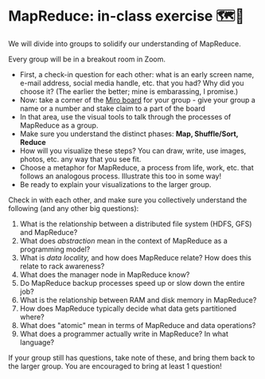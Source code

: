 # MapReduce: in-class exercise 🗺️🔎

We will divide into groups to solidify our understanding of MapReduce. 

Every group will be in a breakout room in Zoom. 
- First, a check-in question for each other: what is an early screen name, e-mail address, social media handle, etc. that you had? Why did you choose it? (The earlier the better; mine is embarassing, I promise.)
- Now: take a corner of the [Miro board](https://miro.com/app/board/uXjVNtAPTKw=/) for your group - give your group a name or a number and stake claim to a part of the board
- In that area, use the visual tools to talk through the processes of MapReduce as a group.
- Make sure you understand the distinct phases: **Map, Shuffle/Sort, Reduce**
- How will you visualize these steps? You can draw, write, use images, photos, etc. any way that you see fit.
- Choose a metaphor for MapReduce, a process from life, work, etc. that follows an analogous process. Illustrate this too in some way!
- Be ready to explain your visualizations to the larger group.

Check in with each other, and make sure you collectively understand the following (and any other big questions):

1. What is the relationship between a distributed file system (HDFS, GFS) and MapReduce?
2. What does *abstraction* mean in the context of MapReduce as a programming model?
3. What is *data locality,* and how does MapReduce relate? How does this relate to rack awareness?
4. What does the manager node in MapReduce know?
5. Do MapReduce backup processes speed up or slow down the entire job?
6. What is the relationship between RAM and disk memory in MapReduce?
7. How does MapReduce typically decide what data gets partitioned where?
8. What does "atomic" mean in terms of MapReduce and data operations?
9. What does a programmer actually write in MapReduce? In what language?

If your group still has questions, take note of these, and bring them back to the larger group. You are encouraged to bring at least 1 question!
